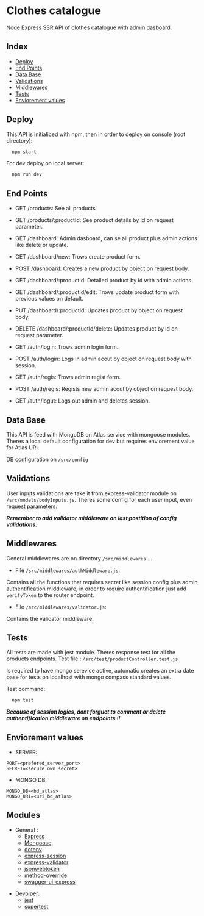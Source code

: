 # Clothes catalogue

Node Express SSR API of clothes catalogue with admin dasboard.

## Index

  - [Deploy](#deploy)
  - [End Points](#end-points)
  - [Data Base](#data-base)
  - [Validations](#validations)
  - [Middlewares](#middlewares)
  - [Tests](#tests)
  - [Enviorement values](#enviorement-values)

## Deploy

This API is initialiced with npm, then in order to deploy on console (root directory):

```bash
  npm start
```

For dev deploy on local server:

```bash
  npm run dev
```

## End Points

- GET /products: See all products
- GET /products/:productId: See product details by id on request parameter.

- GET /dashboard: Admin dasboard, can se all product plus admin actions like delete or update.
- GET /dashboard/new: Trows create product form.
- POST /dashboard: Creates a new product by object on request body.
- GET /dashboard/:productId: Detailed product by id with admin actions.
- GET /dashboard/:productId/edit: Trows update product form with previous values on default.
- PUT /dashboard/:productId: Updates product by object on request body.
- DELETE /dashboard/:productId/delete: Updates product by id on request parameter.

- GET /auth/login: Trows admin login form.
- POST /auth/login: Logs in admin acout by object on request body with session.
- GET /auth/regis: Trows admin regist form.
- POST /auth/regis: Regists new admin acout by object on request body.
- GET /auth/logut: Logs out admin and deletes session.

## Data Base

This API is feed with MongoDB on Atlas service with mongoose modules. Theres a local default configuration for dev but requires enviorement value for Atlas URI.

DB configuration on `/src/config` 

## Validations

User inputs validations are take it from express-validator module on `/src/models/bodyInputs.js`.
Theres some config for each user input, even request parameters.

***Remember to add validator middleware on last postition of config validations.***

## Middlewares

General middlewares are on directory `/src/middlewares` ...

- File `/src/middlewares/authMiddleware.js`: 

Contains all the functions that requires secret like session config plus admin authentification middleware, in order to require authentification just add `verifyToken` to the router endpoint.

- File `/src/middlewares/validator.js`:

Contains the validator middleware.


## Tests

All tests are made with jest module. Theres response test for all the products endpoints.
Test file : `/src/test/productController.test.js`

Is required to have mongo serevice active, automatic creates an extra date base for tests on localhost with mongo compass standard values.

Test command:
```bash
  npm test
```

***Because of session logics, dont forguet to comment or delete authentification middleware on endpoints !!***

## Enviorement values

- SERVER:
```
PORT=<prefered_server_port>
SECRET=<secure_own_secret>
```

- MONGO DB:
```
MONGO_DB=<bd_atlas>
MONGO_URI=<uri_bd_atlas>
```


## Modules

- General :
  - [Express](https://expressjs.com/)
  * [Mongoose](https://mongoosejs.com/)
  * [dotenv](https://www.npmjs.com/package/dotenv)
  * [express-session](https://www.npmjs.com/package/express-session)
  * [express-validator](https://www.npmjs.com/package/express-validator)
  * [jsonwebtoken](https://www.npmjs.com/package/jsonwebtoken)
  * [method-override](https://www.npmjs.com/package/method-override)
  + [swagger-ui-express](https://www.npmjs.com/package/dotenv)

+ Devolper:
  - [jest](https://www.npmjs.com/package/jest)
  + [supertest](https://www.npmjs.com/package/supertest)


